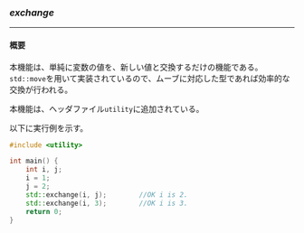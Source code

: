### *exchange*
---
#### 概要
本機能は、単純に変数の値を、新しい値と交換するだけの機能である。
`std::move`を用いて実装されているので、ムーブに対応した型であれば効率的な交換が行われる。

本機能は、ヘッダファイル`utility`に追加されている。

以下に実行例を示す。
```c++
#include <utility>

int main() {
    int i, j;
    i = 1;
    j = 2;
    std::exchange(i, j);        //OK i is 2.
    std::exchange(i, 3);        //OK i is 3.
    return 0;
}
```

